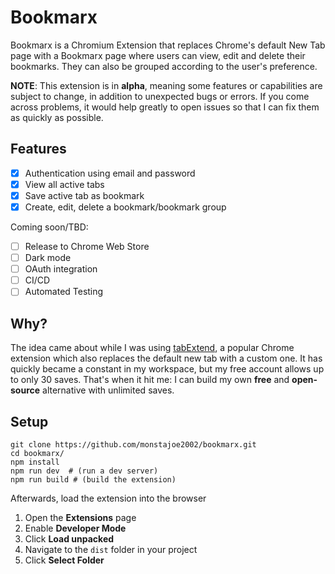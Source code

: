 ﻿# Bookmarx

Bookmarx is a Chromium Extension that replaces Chrome's default New Tab page with a Bookmarx page where users can view, edit and delete their bookmarks. They can also be grouped according to the user's preference.

**NOTE**: This extension is in **alpha**, meaning some features or capabilities are subject to change, in addition to unexpected bugs or errors. If you come across problems, it would help greatly to open issues so that I can fix them as quickly as possible.

## Features

- [x] Authentication using email and password
- [x] View all active tabs
- [x] Save active tab as bookmark
- [x] Create, edit, delete a bookmark/bookmark group

 Coming soon/TBD:

- [ ] Release to Chrome Web Store
- [ ] Dark mode
- [ ] OAuth integration
- [ ] CI/CD
- [ ] Automated Testing

## Why?

The idea came about while I was using [tabExtend](https://www.tabextend.com), a popular Chrome extension which also replaces the default new tab with a custom one. It has quickly became a constant in my workspace, but my free account allows up to only 30 saves. That's when it hit me: I  can build my own  **free** and **open-source** alternative with unlimited saves.

## Setup

    git clone https://github.com/monstajoe2002/bookmarx.git
    cd bookmarx/
    npm install
    npm run dev  # (run a dev server)
    npm run build # (build the extension)
Afterwards, load the extension into the browser

 1. Open the **Extensions** page
 2. Enable **Developer Mode**
 3. Click **Load unpacked**
 4. Navigate to the `dist` folder in your project
 5. Click **Select Folder**
